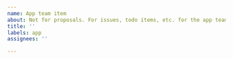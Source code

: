 ```yaml
---
name: App team item
about: Not for proposals. For issues, todo items, etc. for the app team.
title: ''
labels: app
assignees: ''

---
```



